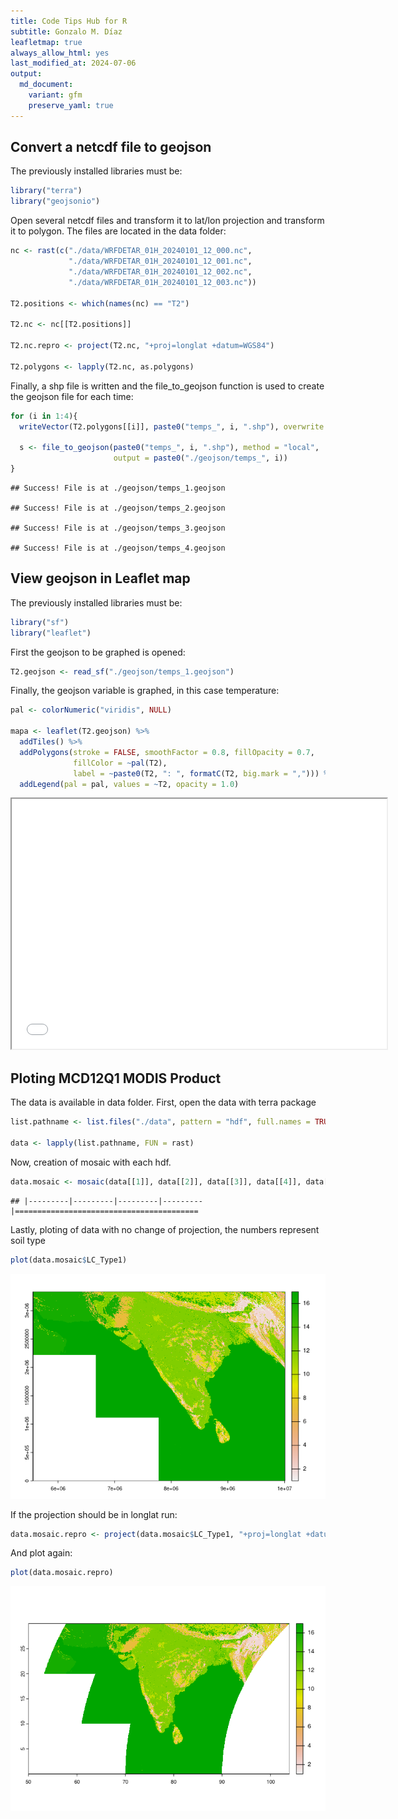 ```yaml
---
title: Code Tips Hub for R
subtitle: Gonzalo M. Díaz
leafletmap: true
always_allow_html: yes
last_modified_at: 2024-07-06
output: 
  md_document:
    variant: gfm
    preserve_yaml: true
---
```


## Convert a netcdf file to geojson

The previously installed libraries must be:

``` r
library("terra")
library("geojsonio")
```

Open several netcdf files and transform it to lat/lon projection and
transform it to polygon. The files are located in the data folder:

``` r
nc <- rast(c("./data/WRFDETAR_01H_20240101_12_000.nc",
             "./data/WRFDETAR_01H_20240101_12_001.nc",
             "./data/WRFDETAR_01H_20240101_12_002.nc",
             "./data/WRFDETAR_01H_20240101_12_003.nc"))

T2.positions <- which(names(nc) == "T2")

T2.nc <- nc[[T2.positions]]

T2.nc.repro <- project(T2.nc, "+proj=longlat +datum=WGS84")

T2.polygons <- lapply(T2.nc, as.polygons)
```

Finally, a shp file is written and the file_to_geojson function is used
to create the geojson file for each time:

``` r
for (i in 1:4){
  writeVector(T2.polygons[[i]], paste0("temps_", i, ".shp"), overwrite = TRUE)

  s <- file_to_geojson(paste0("temps_", i, ".shp"), method = "local",
                       output = paste0("./geojson/temps_", i))
}
```

    ## Success! File is at ./geojson/temps_1.geojson

    ## Success! File is at ./geojson/temps_2.geojson

    ## Success! File is at ./geojson/temps_3.geojson

    ## Success! File is at ./geojson/temps_4.geojson

## View geojson in Leaflet map

The previously installed libraries must be:

``` r
library("sf")
library("leaflet")
```

First the geojson to be graphed is opened:

``` r
T2.geojson <- read_sf("./geojson/temps_1.geojson") 
```

Finally, the geojson variable is graphed, in this case temperature:

``` r
pal <- colorNumeric("viridis", NULL)

mapa <- leaflet(T2.geojson) %>%
  addTiles() %>%
  addPolygons(stroke = FALSE, smoothFactor = 0.8, fillOpacity = 0.7,
              fillColor = ~pal(T2),
              label = ~paste0(T2, ": ", formatC(T2, big.mark = ","))) %>%
  addLegend(pal = pal, values = ~T2, opacity = 1.0)
```

<iframe src="./assets/mapa.html" width="600" height="400">
</iframe>

## Ploting MCD12Q1 MODIS Product

The data is available in data folder. First, open the data with terra
package

``` r
list.pathname <- list.files("./data", pattern = "hdf", full.names = TRUE)

data <- lapply(list.pathname, FUN = rast)
```

Now, creation of mosaic with each hdf.

``` r
data.mosaic <- mosaic(data[[1]], data[[2]], data[[3]], data[[4]], data[[5]], data[[6]], data[[7]], data[[8]], data[[9]])
```

    ## |---------|---------|---------|---------|=========================================                                          

Lastly, ploting of data with no change of projection, the numbers
represent soil type

``` r
plot(data.mosaic$LC_Type1)
```

![](Page01_R_files/figure-gfm/unnamed-chunk-9-1.png)<!-- -->

If the projection should be in longlat run:

``` r
data.mosaic.repro <- project(data.mosaic$LC_Type1, "+proj=longlat +datum=WGS84", method = "bilinear", progress = FALSE)
```

And plot again:

``` r
plot(data.mosaic.repro)
```

![](Page01_R_files/figure-gfm/unnamed-chunk-11-1.png)<!-- -->

